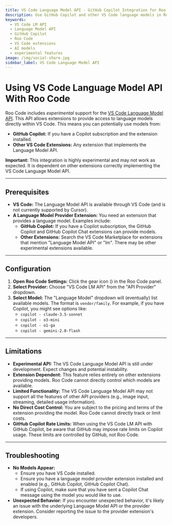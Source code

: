 ```yaml
---
title: VS Code Language Model API - GitHub Copilot Integration for Roo Code
description: Use GitHub Copilot and other VS Code language models in Roo Code through the experimental Language Model API integration.
keywords:
  - VS Code LM API
  - Language Model API
  - GitHub Copilot
  - Roo Code
  - VS Code extensions
  - AI models
  - experimental features
image: /img/social-share.jpg
sidebar_label: VS Code Language Model API
---
```


# Using VS Code Language Model API With Roo Code

Roo Code includes *experimental* support for the [VS Code Language Model API](https://code.visualstudio.com/api/extension-guides/language-model). This API allows extensions to provide access to language models directly within VS Code.  This means you can potentially use models from:

*   **GitHub Copilot:** If you have a Copilot subscription and the extension installed.
*   **Other VS Code Extensions:** Any extension that implements the Language Model API.

**Important:** This integration is highly experimental and may not work as expected.  It is dependent on other extensions correctly implementing the VS Code Language Model API.

---

## Prerequisites

*   **VS Code:**  The Language Model API is available through VS Code (and is not currently supported by Cursor).
*   **A Language Model Provider Extension:**  You need an extension that provides a language model.  Examples include:
    *   **GitHub Copilot:**  If you have a Copilot subscription, the GitHub Copilot and GitHub Copilot Chat extensions can provide models.
    *   **Other Extensions:**  Search the VS Code Marketplace for extensions that mention "Language Model API" or "lm".  There may be other experimental extensions available.

---

## Configuration

1.  **Open Roo Code Settings:** Click the gear icon (<Codicon name="gear" />) in the Roo Code panel.
2.  **Select Provider:** Choose "VS Code LM API" from the "API Provider" dropdown.
3.  **Select Model:**  The "Language Model" dropdown will (eventually) list available models. The format is `vendor/family`. For example, if you have Copilot, you might see options like:
    *   `copilot - claude-3.5-sonnet`
    *   `copilot - o3-mini`
    *   `copilot - o1-ga`
    *   `copilot - gemini-2.0-flash`

---

## Limitations

*   **Experimental API:**  The VS Code Language Model API is still under development.  Expect changes and potential instability.
*   **Extension Dependent:**  This feature relies entirely on other extensions providing models.  Roo Code cannot directly control which models are available.
*   **Limited Functionality:**  The VS Code Language Model API may not support all the features of other API providers (e.g., image input, streaming, detailed usage information).
*   **No Direct Cost Control:**  You are subject to the pricing and terms of the extension providing the model.  Roo Code cannot directly track or limit costs.
*   **GitHub Copilot Rate Limits:** When using the VS Code LM API with GitHub Copilot, be aware that GitHub may impose rate limits on Copilot usage. These limits are controlled by GitHub, not Roo Code.


---

## Troubleshooting

*   **No Models Appear:**
    *   Ensure you have VS Code installed.
    *   Ensure you have a language model provider extension installed and enabled (e.g., GitHub Copilot, GitHub Copilot Chat).
    *   If using Copilot, make sure that you have sent a Copilot Chat message using the model you would like to use.
*   **Unexpected Behavior:**  If you encounter unexpected behavior, it's likely an issue with the underlying Language Model API or the provider extension.  Consider reporting the issue to the provider extension's developers.

